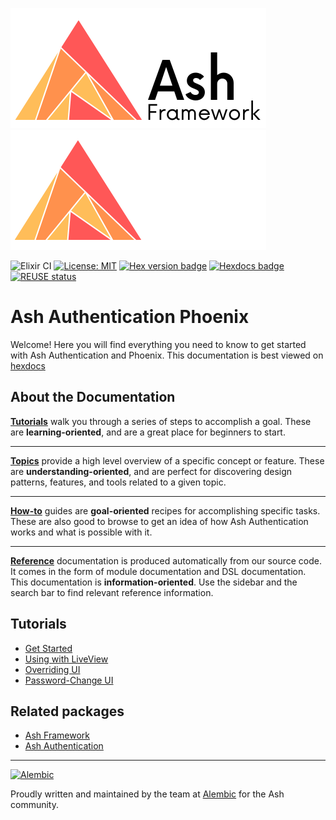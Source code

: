 <!--
SPDX-FileCopyrightText: 2022 Alembic Pty Ltd

SPDX-License-Identifier: MIT
-->

![Logo](https://github.com/ash-project/ash/blob/main/logos/cropped-for-header-black-text.png?raw=true#gh-light-mode-only)
![Logo](https://github.com/ash-project/ash/blob/main/logos/cropped-for-header-white-text.png?raw=true#gh-dark-mode-only)

![Elixir CI](https://github.com/team-alembic/ash_authentication_phoenix/workflows/Elixir%20Library/badge.svg)
[![License: MIT](https://img.shields.io/badge/License-MIT-yellow.svg)](https://opensource.org/licenses/MIT)
[![Hex version badge](https://img.shields.io/hexpm/v/ash_authentication_phoenix.svg)](https://hex.pm/packages/ash_authentication_phoenix)
[![Hexdocs badge](https://img.shields.io/badge/docs-hexdocs-purple)](https://hexdocs.pm/ash_authentication_phoenix)
[![REUSE status](https://api.reuse.software/badge/github.com/team-alembic/ash_authentication_phoenix)](https://api.reuse.software/info/github.com/team-alembic/ash_authentication_phoenix)

# Ash Authentication Phoenix

Welcome! Here you will find everything you need to know to get started with Ash Authentication and Phoenix. This documentation is best viewed on [hexdocs](https://hexdocs.pm/ash_authentication_phoenix)

## About the Documentation

[**Tutorials**](#tutorials) walk you through a series of steps to accomplish a goal. These are **learning-oriented**, and are a great place for beginners to start.

---

[**Topics**](#topics) provide a high level overview of a specific concept or feature. These are **understanding-oriented**, and are perfect for discovering design patterns, features, and tools related to a given topic.

---

[**How-to**](#how-to) guides are **goal-oriented** recipes for accomplishing specific tasks. These are also good to browse to get an idea of how Ash Authentication works and what is possible with it.

---

[**Reference**](#reference) documentation is produced automatically from our source code. It comes in the form of module documentation and DSL documentation. This documentation is **information-oriented**. Use the sidebar and the search bar to find relevant reference information.

## Tutorials

- [Get Started](documentation/tutorials/get-started.md)
- [Using with LiveView](documentation/tutorials/liveview.md)
- [Overriding UI](documentation/tutorials/ui-overrides.md)
- [Password-Change UI](documentation/tutorials/password-change.md)

## Related packages

- [Ash Framework](https://hexdocs.pm/ash)
- [Ash Authentication](https://hexdocs.pm/ash_authentication)

---

[![Alembic](logos/alembic.png)](https://alembic.com.au)

Proudly written and maintained by the team at [Alembic](https://alembic.com.au) for the Ash community.
